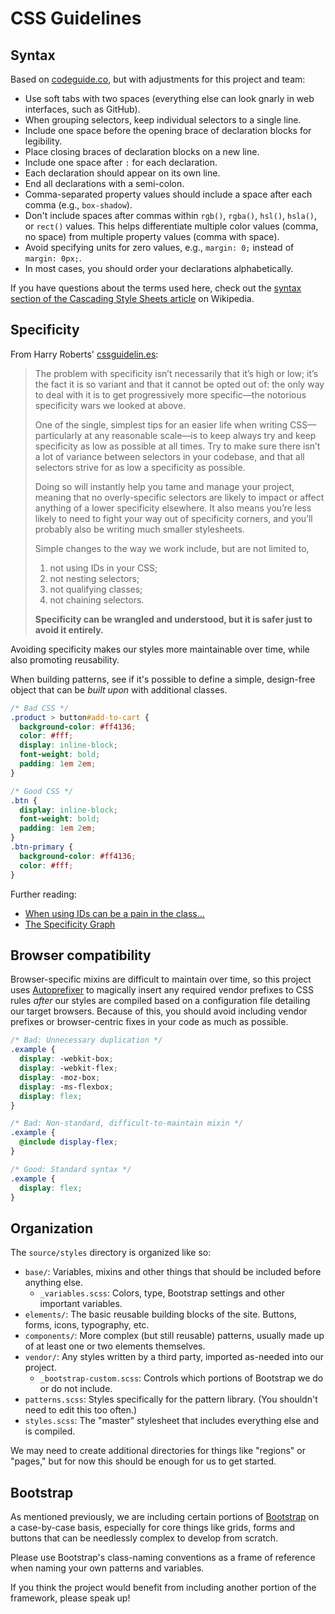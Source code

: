 # CSS Guidelines

## Syntax

Based on [codeguide.co](http://codeguide.co/#css), but with adjustments for this project and team:

* Use soft tabs with two spaces (everything else can look gnarly in web interfaces, such as GitHub).
* When grouping selectors, keep individual selectors to a single line.
* Include one space before the opening brace of declaration blocks for legibility.
* Place closing braces of declaration blocks on a new line.
* Include one space after `:` for each declaration.
* Each declaration should appear on its own line.
* End all declarations with a semi-colon.
* Comma-separated property values should include a space after each comma (e.g., `box-shadow`).
* Don't include spaces after commas within `rgb()`, `rgba()`, `hsl()`, `hsla()`, or `rect()` values. This helps differentiate multiple color values (comma, no space) from multiple property values (comma with space).
* Avoid specifying units for zero values, e.g., `margin: 0;` instead of `margin: 0px;`.
* In most cases, you should order your declarations alphabetically.

If you have questions about the terms used here, check out the [syntax section of the Cascading Style Sheets article](http://en.wikipedia.org/wiki/Cascading_Style_Sheets#Syntax) on Wikipedia.

## Specificity

From Harry Roberts' [cssguidelin.es](http://cssguidelin.es/#specificity):

> The problem with specificity isn’t necessarily that it’s high or low; it’s the fact it is so variant and that it cannot be opted out of: the only way to deal with it is to get progressively more specific—the notorious specificity wars we looked at above.
>
> One of the single, simplest tips for an easier life when writing CSS—particularly at any reasonable scale—is to keep always try and keep specificity as low as possible at all times. Try to make sure there isn’t a lot of variance between selectors in your codebase, and that all selectors strive for as low a specificity as possible.
>
> Doing so will instantly help you tame and manage your project, meaning that no overly-specific selectors are likely to impact or affect anything of a lower specificity elsewhere. It also means you’re less likely to need to fight your way out of specificity corners, and you’ll probably also be writing much smaller stylesheets.
>
> Simple changes to the way we work include, but are not limited to,
>
> 1. not using IDs in your CSS;
> 1. not nesting selectors;
> 1. not qualifying classes;
> 1. not chaining selectors.
>
> **Specificity can be wrangled and understood, but it is safer just to avoid it entirely.**

Avoiding specificity makes our styles more maintainable over time, while also promoting reusability.

When building patterns, see if it's possible to define a simple, design-free object that can be _built upon_ with additional classes.

```css
/* Bad CSS */
.product > button#add-to-cart {
  background-color: #ff4136;
  color: #fff;
  display: inline-block;
  font-weight: bold;
  padding: 1em 2em;
}

/* Good CSS */
.btn {
  display: inline-block;
  font-weight: bold;
  padding: 1em 2em;
}
.btn-primary {
  background-color: #ff4136;
  color: #fff;
}
```

Further reading:
* [When using IDs can be a pain in the class...](http://csswizardry.com/2011/09/when-using-ids-can-be-a-pain-in-the-class/)
* [The Specificity Graph](http://csswizardry.com/2014/10/the-specificity-graph/)

## Browser compatibility

Browser-specific mixins are difficult to maintain over time, so this project uses [Autoprefixer](https://github.com/postcss/autoprefixer) to magically insert any required vendor prefixes to CSS rules _after_ our styles are compiled based on a configuration file detailing our target browsers. Because of this, you should avoid including vendor prefixes or browser-centric fixes in your code as much as possible.

```scss
/* Bad: Unnecessary duplication */
.example {
  display: -webkit-box;
  display: -webkit-flex;
  display: -moz-box;
  display: -ms-flexbox;
  display: flex;
}

/* Bad: Non-standard, difficult-to-maintain mixin */
.example {
  @include display-flex;
}

/* Good: Standard syntax */
.example {
  display: flex;
}
```

## Organization

The `source/styles` directory is organized like so:

* `base/`: Variables, mixins and other things that should be included before anything else.
  * `_variables.scss`: Colors, type, Bootstrap settings and other important variables.
* `elements/`: The basic reusable building blocks of the site. Buttons, forms, icons, typography, etc.
* `components/`: More complex (but still reusable) patterns, usually made up of at least one or two elements themselves.
* `vendor/`: Any styles written by a third party, imported as-needed into our project.
  * `_bootstrap-custom.scss`: Controls which portions of Bootstrap we do or do not include.
* `patterns.scss`: Styles specifically for the pattern library. (You shouldn't need to edit this too often.)
* `styles.scss`: The "master" stylesheet that includes everything else and is compiled.

We may need to create additional directories for things like "regions" or "pages," but for now this should be enough for us to get started.

## Bootstrap

As mentioned previously, we are including certain portions of [Bootstrap](http://getbootstrap.com/) on a case-by-case basis, especially for core things like grids, forms and buttons that can be needlessly complex to develop from scratch.

Please use Bootstrap's class-naming conventions as a frame of reference when naming your own patterns and variables.

If you think the project would benefit from including another portion of the framework, please speak up!

